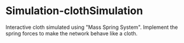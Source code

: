 Simulation-clothSimulation
==========================

Interactive cloth simulated using "Mass Spring System". Implement the spring forces to make the network behave like a cloth.